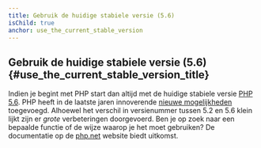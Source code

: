```yaml
---
title: Gebruik de huidige stabiele versie (5.6)
isChild: true
anchor: use_the_current_stable_version
---
```


## Gebruik de huidige stabiele versie (5.6) {#use_the_current_stable_version_title}

Indien je begint met PHP start dan altijd met de huidige stabiele versie [PHP 5.6][php-release]. PHP heeft in de laatste jaren innoverende [nieuwe mogelijkheden](#language_highlights) toegevoegd. Alhoewel het verschil in versienummer tussen 5.2 en 5.6 klein lijkt zijn er _grote_ verbeteringen doorgevoerd. Ben je op zoek naar een bepaalde functie of de wijze waarop je het moet gebruiken? De documentatie op de [php.net][php-docs] website biedt uitkomst.

[php-release]: http://www.php.net/downloads.php
[php-docs]: http://www.php.net/manual/en/
